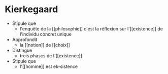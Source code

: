 # Kierkegaard

- Stipule que
  - l'enquête de la [[philosophie]] c'est la réflexion sur l'[[existence]] de l'individu concret unique
- Approfondit
  - la [[notion]] de [[choix]]
- Distingue
  - trois phases de l'[[existence]]
- Stipule que
  - l'[[homme]] est ek-sistence
